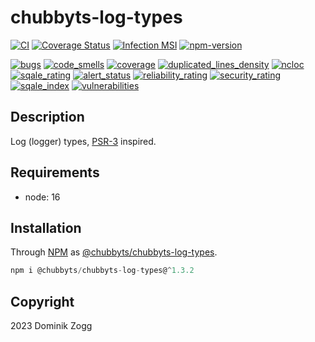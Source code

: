 # chubbyts-log-types

[![CI](https://github.com/chubbyts/chubbyts-log-types/workflows/CI/badge.svg?branch=master)](https://github.com/chubbyts/chubbyts-log-types/actions?query=workflow%3ACI)
[![Coverage Status](https://coveralls.io/repos/github/chubbyts/chubbyts-log-types/badge.svg?branch=master)](https://coveralls.io/github/chubbyts/chubbyts-log-types?branch=master)
[![Infection MSI](https://badge.stryker-mutator.io/github.com/chubbyts/chubbyts-log-types/master)](https://dashboard.stryker-mutator.io/reports/github.com/chubbyts/chubbyts-log-types/master)
[![npm-version](https://img.shields.io/npm/v/@chubbyts/chubbyts-log-types.svg)](https://www.npmjs.com/package/@chubbyts/chubbyts-log-types)

[![bugs](https://sonarcloud.io/api/project_badges/measure?project=chubbyts_chubbyts-log-types&metric=bugs)](https://sonarcloud.io/dashboard?id=chubbyts_chubbyts-log-types)
[![code_smells](https://sonarcloud.io/api/project_badges/measure?project=chubbyts_chubbyts-log-types&metric=code_smells)](https://sonarcloud.io/dashboard?id=chubbyts_chubbyts-log-types)
[![coverage](https://sonarcloud.io/api/project_badges/measure?project=chubbyts_chubbyts-log-types&metric=coverage)](https://sonarcloud.io/dashboard?id=chubbyts_chubbyts-log-types)
[![duplicated_lines_density](https://sonarcloud.io/api/project_badges/measure?project=chubbyts_chubbyts-log-types&metric=duplicated_lines_density)](https://sonarcloud.io/dashboard?id=chubbyts_chubbyts-log-types)
[![ncloc](https://sonarcloud.io/api/project_badges/measure?project=chubbyts_chubbyts-log-types&metric=ncloc)](https://sonarcloud.io/dashboard?id=chubbyts_chubbyts-log-types)
[![sqale_rating](https://sonarcloud.io/api/project_badges/measure?project=chubbyts_chubbyts-log-types&metric=sqale_rating)](https://sonarcloud.io/dashboard?id=chubbyts_chubbyts-log-types)
[![alert_status](https://sonarcloud.io/api/project_badges/measure?project=chubbyts_chubbyts-log-types&metric=alert_status)](https://sonarcloud.io/dashboard?id=chubbyts_chubbyts-log-types)
[![reliability_rating](https://sonarcloud.io/api/project_badges/measure?project=chubbyts_chubbyts-log-types&metric=reliability_rating)](https://sonarcloud.io/dashboard?id=chubbyts_chubbyts-log-types)
[![security_rating](https://sonarcloud.io/api/project_badges/measure?project=chubbyts_chubbyts-log-types&metric=security_rating)](https://sonarcloud.io/dashboard?id=chubbyts_chubbyts-log-types)
[![sqale_index](https://sonarcloud.io/api/project_badges/measure?project=chubbyts_chubbyts-log-types&metric=sqale_index)](https://sonarcloud.io/dashboard?id=chubbyts_chubbyts-log-types)
[![vulnerabilities](https://sonarcloud.io/api/project_badges/measure?project=chubbyts_chubbyts-log-types&metric=vulnerabilities)](https://sonarcloud.io/dashboard?id=chubbyts_chubbyts-log-types)
## Description

Log (logger) types, [PSR-3][2] inspired.

## Requirements

 * node: 16

## Installation

Through [NPM](https://www.npmjs.com) as [@chubbyts/chubbyts-log-types][1].

```ts
npm i @chubbyts/chubbyts-log-types@^1.3.2
```

## Copyright

2023 Dominik Zogg

[1]: https://www.npmjs.com/package/@chubbyts/chubbyts-log-types
[2]: https://www.php-fig.org/psr/PSR-3
